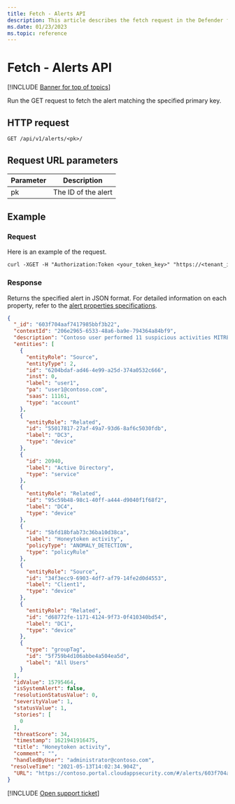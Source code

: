 ```yaml
---
title: Fetch - Alerts API
description: This article describes the fetch request in the Defender for Cloud Apps Alerts API.
ms.date: 01/23/2023
ms.topic: reference
---
```

# Fetch - Alerts API

[!INCLUDE [Banner for top of topics](includes/banner.md)]

Run the GET request to fetch the alert matching the specified primary key.

## HTTP request

```rest
GET /api/v1/alerts/<pk>/
```

## Request URL parameters

| Parameter | Description |
| --- | --- |
| pk | The ID of the alert |

## Example

### Request

Here is an example of the request.

```rest
curl -XGET -H "Authorization:Token <your_token_key>" "https://<tenant_id>.<tenant_region>.contoso.com/api/v1/alerts/<pk>/"
```

### Response

Returns the specified alert in JSON format. For detailed information on each property, refer to the [alert properties specifications](api-alerts.md#properties).

```json
{
  "_id": "603f704aaf7417985bbf3b22",
  "contextId": "206e2965-6533-48a6-ba9e-794364a84bf9",
  "description": "Contoso user performed 11 suspicious activities MITRE Technique used Account Discovery (T1087) and subtechnique used Domain Account (T1087.002)",
  "entities": [
    {
      "entityRole": "Source",
      "entityType": 2,
      "id": "6204bdaf-ad46-4e99-a25d-374a0532c666",
      "inst": 0,
      "label": "user1",
      "pa": "user1@contoso.com",
      "saas": 11161,
      "type": "account"
    },
    {
      "entityRole": "Related",
      "id": "55017817-27af-49a7-93d6-8af6c5030fdb",
      "label": "DC3",
      "type": "device"
    },
    {
      "id": 20940,
      "label": "Active Directory",
      "type": "service"
    },
    {
      "entityRole": "Related",
      "id": "95c59b48-98c1-40ff-a444-d9040f1f68f2",
      "label": "DC4",
      "type": "device"
    },
    {
      "id": "5bfd18bfab73c36ba10d38ca",
      "label": "Honeytoken activity",
      "policyType": "ANOMALY_DETECTION",
      "type": "policyRule"
    },
    {
      "entityRole": "Source",
      "id": "34f3ecc9-6903-4df7-af79-14fe2d0d4553",
      "label": "Client1",
      "type": "device"
    },
    {
      "entityRole": "Related",
      "id": "d68772fe-1171-4124-9f73-0f410340bd54",
      "label": "DC1",
      "type": "device"
    },
    {
      "type": "groupTag",
      "id": "5f759b4d106abbe4a504ea5d",
      "label": "All Users"
    }
  ],
  "idValue": 15795464,
  "isSystemAlert": false,
  "resolutionStatusValue": 0,
  "severityValue": 1,
  "statusValue": 1,
  "stories": [
    0
  ],
  "threatScore": 34,
  "timestamp": 1621941916475,
  "title": "Honeytoken activity",
  "comment": "",
  "handledByUser": "administrator@contoso.com",
 "resolveTime": "2021-05-13T14:02:34.904Z",
  "URL": "https://contoso.portal.cloudappsecurity.com/#/alerts/603f704aaf7417985bbf3b22"
}
```

[!INCLUDE [Open support ticket](includes/support.md)]
